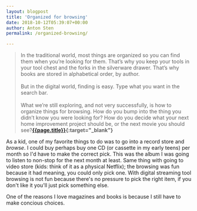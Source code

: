 ```yaml
---
layout: blogpost
title: 'Organized for browsing'
date: 2018-10-12T05:39:07+00:00
author: Anton Sten
permalink: /organized-browsing/

---
```


>In the traditional world, most things are organized so you can find them when you’re looking for them. That’s why you keep your tools in your tool chest and the forks in the silverware drawer. That’s why books are stored in alphabetical order, by author.
<br /><br />
But in the digital world, finding is easy. Type what you want in the search bar.
<br /><br />
What we’re still exploring, and not very successfully, is how to organize things for browsing. How do you bump into the thing you didn’t know you were looking for? How do you decide what your next home improvement project should be, or the next movie you should see?**[{{page.title}}](https://seths.blog/2018/10/organized-for-finding/){:target="_blank"}**

As a kid, one of my favorite things to do was to go into a record store and _browse_. I could buy perhaps buy one CD (or cassette in my early teens) per month so I'd have to make the correct pick. This was the album I was going to listen to non-stop for the next month at least. Same thing with going to video store (kids: think of it as a physical Netflix); the browsing was fun because it had meaning, you could only pick one. With digital streaming tool browsing is not fun because there's no pressure to pick the right item, if you don't like it you'll just pick something else.

One of the reasons I love magazines and books is because I still have to make concious choices. 
